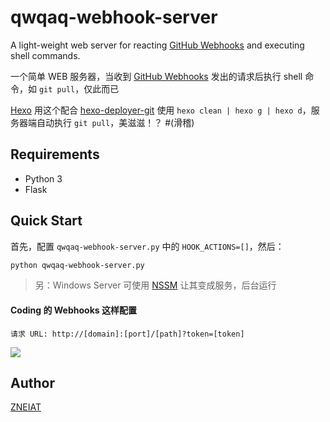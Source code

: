 # qwqaq-webhook-server
A light-weight web server for reacting [GitHub Webhooks](https://developer.github.com/webhooks/) and executing shell commands.

一个简单 WEB 服务器，当收到 [GitHub Webhooks](https://developer.github.com/webhooks/) 发出的请求后执行 shell 命令，如 `git pull`，仅此而已

[Hexo](https://hexo.io/zh-cn/) 用这个配合 [hexo-deployer-git](https://github.com/hexojs/hexo-deployer-git) 使用 `hexo clean | hexo g | hexo d`，服务器端自动执行 `git pull`，美滋滋！？ #(滑稽)

## Requirements
- Python 3
- Flask

## Quick Start

首先，配置 `qwqaq-webhook-server.py` 中的 `HOOK_ACTIONS=[]`，然后：

```sh
python qwqaq-webhook-server.py
```

> 另：Windows Server 可使用 [NSSM](http://nssm.cc) 让其变成服务，后台运行

#### Coding 的 Webhooks 这样配置

`请求 URL: http://[domain]:[port]/[path]?token=[token]`

![](https://user-images.githubusercontent.com/22412567/40578472-1731a19c-6147-11e8-87ac-0307fb774f13.png)


## Author
[ZNEIAT](http://www.qwqaq.com)
